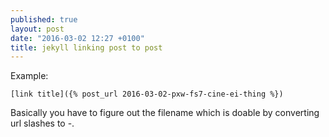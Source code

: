 ```yaml
---
published: true
layout: post
date: "2016-03-02 12:27 +0100"
title: jekyll linking post to post
---
```


Example:

    [link title]({% post_url 2016-03-02-pxw-fs7-cine-ei-thing %})
    
Basically you have to figure out the filename which is doable by converting url slashes to -.
